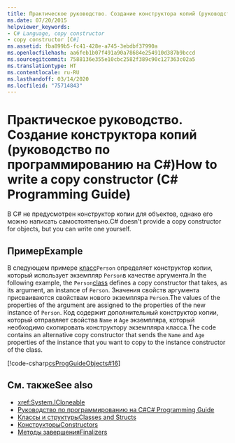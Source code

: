 ```yaml
---
title: Практическое руководство. Создание конструктора копий (руководство по программированию на C#)
ms.date: 07/20/2015
helpviewer_keywords:
- C# Language, copy constructor
- copy constructor [C#]
ms.assetid: fba899b5-fc41-428e-a745-3ebdbf37990a
ms.openlocfilehash: aa6feb1b07f491a90a78684e254910d387b9bccd
ms.sourcegitcommit: 7588136e355e10cbc2582f389c90c127363c02a5
ms.translationtype: HT
ms.contentlocale: ru-RU
ms.lasthandoff: 03/14/2020
ms.locfileid: "75714843"
---
```

# <a name="how-to-write-a-copy-constructor-c-programming-guide"></a><span data-ttu-id="4ecb6-102">Практическое руководство. Создание конструктора копий (руководство по программированию на C#)</span><span class="sxs-lookup"><span data-stu-id="4ecb6-102">How to write a copy constructor (C# Programming Guide)</span></span>
<span data-ttu-id="4ecb6-103">В C# не предусмотрен конструктор копии для объектов, однако его можно написать самостоятельно.</span><span class="sxs-lookup"><span data-stu-id="4ecb6-103">C# doesn't provide a copy constructor for objects, but you can write one yourself.</span></span>  
  
## <a name="example"></a><span data-ttu-id="4ecb6-104">Пример</span><span class="sxs-lookup"><span data-stu-id="4ecb6-104">Example</span></span>  
 <span data-ttu-id="4ecb6-105">В следующем примере [класс](../../language-reference/keywords/class.md)`Person` определяет конструктор копии, который использует экземпляр `Person`в качестве аргумента.</span><span class="sxs-lookup"><span data-stu-id="4ecb6-105">In the following example, the `Person`[class](../../language-reference/keywords/class.md) defines a copy constructor that takes, as its argument, an instance of `Person`.</span></span> <span data-ttu-id="4ecb6-106">Значения свойств аргумента присваиваются свойствам нового экземпляра `Person`.</span><span class="sxs-lookup"><span data-stu-id="4ecb6-106">The values of the properties of the argument are assigned to the properties of the new instance of `Person`.</span></span> <span data-ttu-id="4ecb6-107">Код содержит дополнительный конструктор копии, который отправляет свойства `Name` и `Age` экземпляра, который необходимо скопировать конструктору экземпляра класса.</span><span class="sxs-lookup"><span data-stu-id="4ecb6-107">The code contains an alternative copy constructor that sends the `Name` and `Age` properties of the instance that you want to copy to the instance constructor of the class.</span></span>  
  
 [!code-csharp[csProgGuideObjects#16](~/samples/snippets/csharp/VS_Snippets_VBCSharp/csProgGuideObjects/CS/Objects.cs#16)]  
  
## <a name="see-also"></a><span data-ttu-id="4ecb6-108">См. также</span><span class="sxs-lookup"><span data-stu-id="4ecb6-108">See also</span></span>

- <xref:System.ICloneable>
- [<span data-ttu-id="4ecb6-109">Руководство по программированию на C#</span><span class="sxs-lookup"><span data-stu-id="4ecb6-109">C# Programming Guide</span></span>](../index.md)
- [<span data-ttu-id="4ecb6-110">Классы и структуры</span><span class="sxs-lookup"><span data-stu-id="4ecb6-110">Classes and Structs</span></span>](./index.md)
- [<span data-ttu-id="4ecb6-111">Конструкторы</span><span class="sxs-lookup"><span data-stu-id="4ecb6-111">Constructors</span></span>](./constructors.md)
- [<span data-ttu-id="4ecb6-112">Методы завершения</span><span class="sxs-lookup"><span data-stu-id="4ecb6-112">Finalizers</span></span>](./destructors.md)
